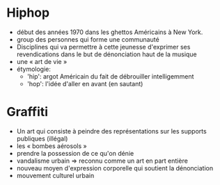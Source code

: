 # Hiphop
- début des années 1970 dans les ghettos Américains à New York.
- group des personnes qui forme une communauté
- Disciplines qui va permettre à cette jeunesse d'exprimer ses revendications dans le but de dénonciation haut de la musique
- une « art de vie »
- étymologie:
    - 'hip': argot Américain du fait de débrouiller intelligemment
    - 'hop': l'idée d'aller en avant (en sautant)

# Graffiti
- Un art qui consiste à peindre des représentations sur les supports publiques (illégal)
- les « bombes aérosols »
- prendre la possession de ce qu'on dénie
- vandalisme urbain => reconnu comme un art en part entière
- nouveau moyen d'expression corporelle qui soutient la dénonciation
- mouvement culturel urbain

# 

